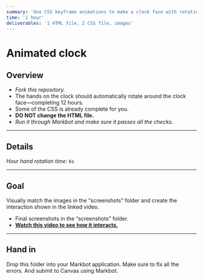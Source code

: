 ```yaml
---
summary: 'Use CSS keyframe animations to make a clock face with rotating hands.'
time: '1 hour'
deliverables: '1 HTML file, 2 CSS file, images'
---
```


# Animated clock

## Overview

- *Fork this repository.*
- The hands on the clock should automatically rotate around the clock face—completing 12 hours.
- Some of the CSS is already complete for you.
- **DO NOT change the HTML file.**
- *Run it through Markbot and make sure it passes all the checks.*

---

## Details

*Hour hand rotation time:* `6s`

---

## Goal

Visually match the images in the “screenshots” folder and create the interaction shown in the linked video.

- Final screenshots in the “screenshots” folder.
- [**Watch this video to see how it interacts.**](https://youtu.be/p380u4ztWoM)

---

## Hand in

Drop this folder into your Markbot application. Make sure to fix all the errors. And submit to Canvas using Markbot.
